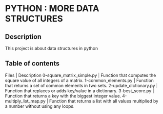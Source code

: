 # PYTHON : MORE DATA STRUCTURES
## Description
This project is about data structures in python
## Table of contents
Files | Description
0-square_matrix_simple.py | Function that computes the square value of all integers of a matrix.
1-common_elements.py | Function that returns a set of common elements in two sets.
2-update_dictionary.py | Function that replaces or adds key/value in a dictionary.
3-best_score.py | Function that returns a key with the biggest integer value.
4-multiply_list_map.py | Function that returns a list with all values multiplied by a number without using any loops.